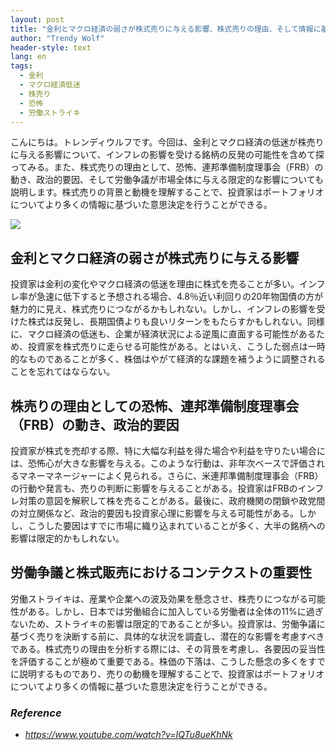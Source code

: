 ```yaml
---
layout: post
title: "金利とマクロ経済の弱さが株式売りに与える影響、株式売りの理由、そして情報に基づく投資判断"
author: "Trendy Wolf"
header-style: text
lang: en
tags:
  - 金利
  - マクロ経済低迷
  - 株売り
  - 恐怖
  - 労働ストライキ
---
```


こんにちは。トレンディウルフです。今回は、金利とマクロ経済の低迷が株売りに与える影響について、インフレの影響を受ける銘柄の反発の可能性を含めて探ってみる。また、株式売りの理由として、恐怖、連邦準備制度理事会（FRB）の動き、政治的要因、そして労働争議が市場全体に与える限定的な影響についても説明します。株式売りの背景と動機を理解することで、投資家はポートフォリオについてより多くの情報に基づいた意思決定を行うことができる。

<img
    src="https://i.ytimg.com/vi/IQTu8ueKhNk/hqdefault.jpg"
/>


## 金利とマクロ経済の弱さが株式売りに与える影響
投資家は金利の変化やマクロ経済の低迷を理由に株式を売ることが多い。インフレ率が急速に低下すると予想される場合、4.8％近い利回りの20年物国債の方が魅力的に見え、株式売りにつながるかもしれない。しかし、インフレの影響を受けた株式は反発し、長期国債よりも良いリターンをもたらすかもしれない。同様に、マクロ経済の低迷も、企業が経済状況による逆風に直面する可能性があるため、投資家を株式売りに走らせる可能性がある。とはいえ、こうした弱点は一時的なものであることが多く、株価はやがて経済的な課題を補うように調整されることを忘れてはならない。

## 株売りの理由としての恐怖、連邦準備制度理事会（FRB）の動き、政治的要因
投資家が株式を売却する際、特に大幅な利益を得た場合や利益を守りたい場合には、恐怖心が大きな影響を与える。このような行動は、非年次ベースで評価されるマネーマネージャーによく見られる。さらに、米連邦準備制度理事会（FRB）の行動や発言も、売りの判断に影響を与えることがある。投資家はFRBのインフレ対策の意図を解釈して株を売ることがある。最後に、政府機関の閉鎖や政党間の対立関係など、政治的要因も投資家心理に影響を与える可能性がある。しかし、こうした要因はすでに市場に織り込まれていることが多く、大半の銘柄への影響は限定的かもしれない。

## 労働争議と株式販売におけるコンテクストの重要性
労働ストライキは、産業や企業への波及効果を懸念させ、株売りにつながる可能性がある。しかし、日本では労働組合に加入している労働者は全体の11%に過ぎないため、ストライキの影響は限定的であることが多い。投資家は、労働争議に基づく売りを決断する前に、具体的な状況を調査し、潜在的な影響を考慮すべきである。株式売りの理由を分析する際には、その背景を考慮し、各要因の妥当性を評価することが極めて重要である。株価の下落は、こうした懸念の多くをすでに説明するものであり、売りの動機を理解することで、投資家はポートフォリオについてより多くの情報に基づいた意思決定を行うことができる。


### _Reference_
- _https://www.youtube.com/watch?v=IQTu8ueKhNk_

